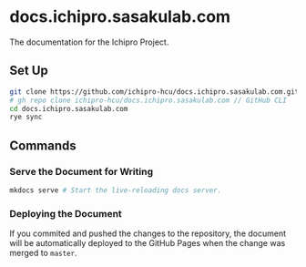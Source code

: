 # docs.ichipro.sasakulab.com

The documentation for the Ichipro Project.

## Set Up

```zsh
git clone https://github.com/ichipro-hcu/docs.ichipro.sasakulab.com.git // Git
# gh repo clone ichipro-hcu/docs.ichipro.sasakulab.com // GitHub CLI
cd docs.ichipro.sasakulab.com
rye sync
```

## Commands

### Serve the Document for Writing

```zsh
mkdocs serve # Start the live-reloading docs server.
```

### Deploying the Document

If you commited and pushed the changes to the repository, the document will be automatically deployed to the GitHub Pages when the change was merged to `master`.

